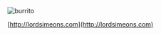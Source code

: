 
![burrito](http://www.missionmission.org/wp-content/uploads/2012/04/mission-burrito-gif.gif)

[http://lordsimeons.com](http://lordsimeons.com)
